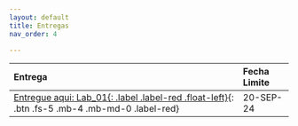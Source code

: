 ```yaml
---
layout: default
title: Entregas
nav_order: 4

---
```




| Entrega  |  Fecha Limite  |
|:---------|:---|
|[Entregue aqui: Lab_01{: .label .label-red .float-left}](https://forms.gle/HpJNRU4FUzmcYkWJ7){: .btn .fs-5 .mb-4 .mb-md-0 .label-red}|20-SEP-24|





